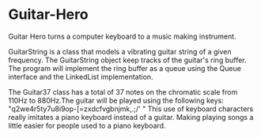 # Guitar-Hero
Guitar Hero turns a computer keyboard to a music making instrument.


GuitarString is a class that models a vibrating guitar string of a given frequency. The GuitarString object keep tracks of the guitar's ring buffer. The program will implement the ring buffer as a queue using the Queue<E> interface and the LinkedList<E> implementation. 

  
The Guitar37 class has a total of 37 notes on the chromatic scale from 110Hz to 880Hz.The guitar will be played using the following keys: 
"q2we4r5ty7u8i9op-[=zxdcfvgbnjmk,.;/' "
This use of keyboard characters really imitates a piano keyboard instead of a guitar. Making playing songs a little easier for people used to a piano keyboard.
